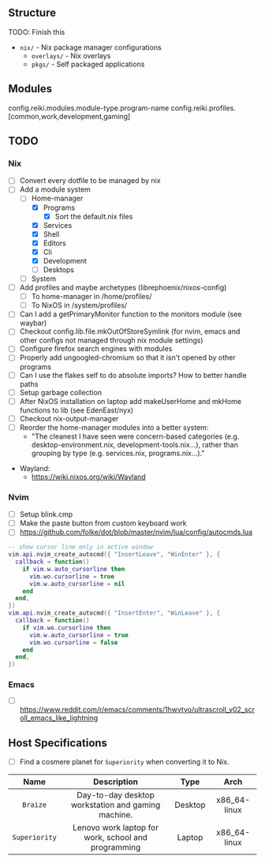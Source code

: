 
## Structure

TODO: Finish this
- `nix/` - Nix package manager configurations
  - `overlays/` - Nix overlays
  - `pkgs/` - Self packaged applications

## Modules
config.reiki.modules.module-type.program-name
config.reiki.profiles.[common,work,development,gaming]

## TODO

### Nix
- [ ] Convert every dotfile to be managed by nix
- [ ] Add a module system
    - [ ] Home-manager
        - [X] Programs
            - [X] Sort the default.nix files
        - [X] Services
        - [X] Shell
        - [X] Editors
        - [X] Cli
        - [X] Development
        - [ ] Desktops
    - [ ] System
- [ ] Add profiles and maybe archetypes (librephoenix/nixos-config)
    - [ ] To home-manager in /home/profiles/
    - [ ] To NixOS in /system/profiles/
- [ ] Can I add a getPrimaryMonitor function to the monitors module (see waybar)
- [ ] Checkout config.lib.file.mkOutOfStoreSymlink (for nvim, emacs and other configs not managed through nix module settings)
- [ ] Configure firefox search engines with modules
- [ ] Properly add ungoogled-chromium so that it isn't opened by other programs
- [ ] Can I use the flakes self to do absolute imports? How to better handle paths
- [ ] Setup garbage collection
- [ ] After NixOS installation on laptop add makeUserHome and mkHome functions to lib (see EdenEast/nyx)
- [ ] Checkout nix-output-manager
- [ ] Reorder the home-manager modules into a better system:
    - "The cleanest I have seen were concern-based categories (e.g. desktop-environment.nix, development-tools.nix…), rather than grouping by type (e.g. services.nix, programs.nix…)."
- Wayland:
    - https://wiki.nixos.org/wiki/Wayland
### Nvim
- [ ] Setup blink.cmp
- [ ] Make the paste button from custom keyboard work
- [ ] https://github.com/folke/dot/blob/master/nvim/lua/config/autocmds.lua
```lua
-- show cursor line only in active window
vim.api.nvim_create_autocmd({ "InsertLeave", "WinEnter" }, {
  callback = function()
    if vim.w.auto_cursorline then
      vim.wo.cursorline = true
      vim.w.auto_cursorline = nil
    end
  end,
})
vim.api.nvim_create_autocmd({ "InsertEnter", "WinLeave" }, {
  callback = function()
    if vim.wo.cursorline then
      vim.w.auto_cursorline = true
      vim.wo.cursorline = false
    end
  end,
})
```
### Emacs
- [ ] https://www.reddit.com/r/emacs/comments/1hwvtyo/ultrascroll_v02_scroll_emacs_like_lightning


## Host Specifications
- [ ] Find a cosmere planet for `Superiority` when converting it to Nix.

| Name          | Description                                         |  Type   |     Arch      |
| :-----------: | :-------------------------------------------------: | :-----: | :-----------: |
| `Braize`      | Day-to-day desktop workstation and gaming machine.  | Desktop | x86_64-linux  |
| `Superiority` | Lenovo work laptop for work, school and programming | Laptop  | x86_64-linux  |

